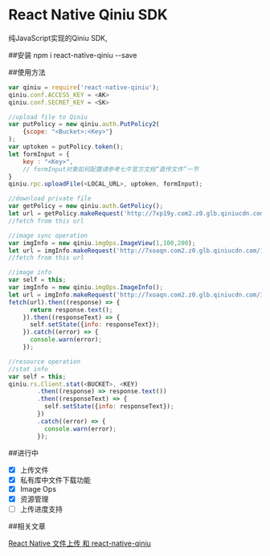 # React Native Qiniu SDK

纯JavaScript实现的Qiniu SDK,

##安装
npm i react-native-qiniu  --save

##使用方法

```javascript
var qiniu = require('react-native-qiniu');
qiniu.conf.ACCESS_KEY = <AK>
qiniu.conf.SECRET_KEY = <SK>

//upload file to Qiniu
var putPolicy = new qiniu.auth.PutPolicy2(
    {scope: "<Bucket>:<Key>"}
);
var uptoken = putPolicy.token();
let formInput = {
    key : "<Key>",
    // formInput对象如何配置请参考七牛官方文档“直传文件”一节
}
qiniu.rpc.uploadFile(<LOCAL_URL>, uptoken, formInput);

//download private file
var getPolicy = new qiniu.auth.GetPolicy();
let url = getPolicy.makeRequest('http://7xp19y.com2.z0.glb.qiniucdn.com/5.jpg');
//fetch from this url

//image sync operation
var imgInfo = new qiniu.imgOps.ImageView(1,100,200);
let url = imgInfo.makeRequest('http://7xoaqn.com2.z0.glb.qiniucdn.com/16704/6806d20a359f43c88f1cb3c59980e5ef');
//fetch from this url

//image info 
var self = this;
var imgInfo = new qiniu.imgOps.ImageInfo();
let url = imgInfo.makeRequest('http://7xoaqn.com2.z0.glb.qiniucdn.com/16704/6806d20a359f43c88f1cb3c59980e5ef');
fetch(url).then((response) => {
      return response.text();
    }).then((responseText) => {
      self.setState({info: responseText});
    }).catch((error) => {
      console.warn(error);
    });

//resource operation
//stat info
var self = this;
qiniu.rs.Client.stat(<BUCKET>, <KEY)
        .then((response) => response.text())
        .then((responseText) => {
          self.setState({info: responseText});
        })
        .catch((error) => {
          console.warn(error);
        });
```

##进行中

- [x] 上传文件
- [x] 私有库中文件下载功能
- [x] Image Ops
- [x] 资源管理
- [ ] 上传进度支持

##相关文章

[React Native 文件上传 和 react-native-qiniu](https://medium.com/@bugu1986/react-native-%E6%96%87%E4%BB%B6%E4%B8%8A%E4%BC%A0-%E5%92%8C-react-native-qiniu-4b3f7335090e#.ooux7ospa)
